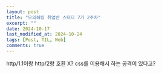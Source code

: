 ```yaml
---
layout: post
title: "모의해킹 취업반 스터디 7기 2주차"
excerpt: ""
date: 2024-10-17
last_modified_at: 2024-10-24
tags: [Post, TIL, Web]
comments: true
---
```


http/1.1이랑 http/2랑 호환 X?
css를 이용해서 하는 공격이 있다고?